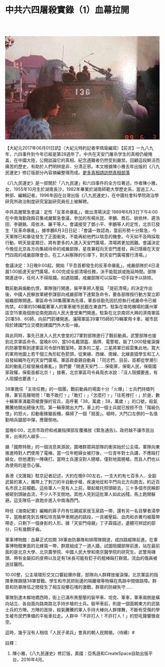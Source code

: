 
<h1><b>中共六四屠殺實錄（1）血幕拉開 </b></h1><br><br>


<a href="http://33.8l.abigcompany.com/mp4/zx/2016/11/oh10yearsInv.mp4"><img src="Picture1-600x400.jpg" width="880"></a>

【大紀元2017年06月01日訊】（大紀元特約記者李珮瑜編寫）【前言】一九八九年，六四事件到今年已經是第28週年了。中共在天安门屠杀学生的真相仍被掩盖，在中國大陸，公開談論它的真相、紀念遇難者仍然受到嚴禁。回顧這段鮮活而痛苦的歷史，有助於人們明辨是非、分清正邪。本文根據陳小雅去年出版的《八九民運史》修訂版部分內容摘編整理而成。[更多真相請訪問真相部落](http://33.8l.abigcompany.com/mp4/zx/2016/11/oh10yearsInv.mp4)


《八九民運史》是一部關於「八九民運」和六四事件的全方位著述。作者陳小雅，女，1955年10月生於湖南長沙，1982年畢業於湖南師範大學歷史系，當過工人、幹部、編輯記者。1996年因在台灣出版《八九民運史》，在中國社會科學院政治學研究所政治制度研究室副研究員任上被解聘。

中共高層緊急會議：定性「反革命暴亂」，做出清場決定
 1989年6月3日下午4:00在中南海勤政殿召集戒嚴緊急會議，參加的有楊尚昆、李鵬、喬石、姚依林、遲浩田、李錫銘、周依冰、羅干等人。會議接受了鄧小平、李鵬等人的定性，北京已發生「反革命暴亂」。據李鵬6月3日日記：「會議一致認為，當前形勢十分緊急，今天軍隊已和暴徒發生了正面衝突，不能再給他們以喘息的機會。今天如不及時採取行動，明天是星期日，將有更多的人進入天安門廣場，清場將更加困難。會議決定今晚從北京各方向集結待命的戒嚴部隊，星夜兼程向天安門進發，與已隱蔽在天安門四周的戒嚴部隊會合。在工人糾察隊的引導下，對天安門廣場實行清場。」

會議決定：3日晚9:00起，開始「平息首都發生的反革命暴亂」。戒嚴部隊於4日凌晨1:00抵達天安門廣場，6:00完成全部清場任務，決不能耽誤或拖延時間。部隊開進途中，任何人不得阻攔。如遇阻攔，戒嚴部隊可以採取一切手段予以排除。

戰前動員煽動仇恨，軍隊強行開進，裝甲車把人壓扁
 「提前清場」的決定作出後，中國人民解放軍總參謀部向戒嚴部隊下達緊急命令，要各部隊按行動方案立即組織部隊開進。軍區命令38集團軍為先導，軍長徐勤先因抗拒執行戒嚴命令已被拘禁。40軍的50輛載著軍人的軍車被市民截在東直門。駐紮在南苑機場的廣州軍區空15軍兩個旅從南苑路向人民大會堂東門開進。駐紮在北京南郊大興的濟南軍區20軍58、60師，向前門箭樓開進。瀋陽軍區39軍115師的70輛軍用卡車，被市民阻於建國門立交橋到建國門外大街一線。

與此同時，事先已進入人民大會堂的27軍對部隊進行了戰前動員。武警部隊也接到北京軍區命令。當晚8:00，當50名戴頭盔、盾牌、電警棍，裝了1,000發催淚彈的防暴警察到達軍區司令部作戰室時，眾多的二星、三星將軍已經雲集此地。寬大的軍用地圖上若干個三角形紅色箭頭，從東線、西線、南線、北線直插學生和工人自發組織所在的天安門廣場。軍區政委親自動員：「同志們，目前，首都從學潮引起的動亂已經發展成暴亂。」我們要「開進天安門……保衛黨，保衛人民，保衛國家政權，保衛首都北京！」接著，北京軍區司令員周衣冰說：「沒人阻攔要進，有人阻攔也要進！」

38軍擔任「主攻任務」的一個團，戰前動員的場面十分「火爆」：士兵們持槍列隊，軍官高聲喝問：「敢不敢打﹖」「敢打﹗」「怎麼打﹖」「往死裡打﹗」於是，數十輛軍車滿載荷槍實彈的官兵，高呼著「38，萬歲﹗38，萬歲﹗」的口號，殺氣騰騰地開出總後大院。第一輛車開出大門，車上的一個士兵就已按捺不住「階級仇恨」的怒火，扣動衝鋒鎗扳機，橫掃了一個「扇面」。頓時，大門口左側的一名值勤哨兵腿部中彈，應聲倒地。

當晚6:00，北京市政府和戒嚴指揮部反覆播放《緊急通告》。政府越不讓市民出來，出來的人越多……

據「國際特赦」的一個消息來源說，圍堵群眾與部隊的衝突始於公主墳。軍隊向東推進時對人們使用了電棒。當一位年輕婦女被打後，一位青年對士兵講，不應毆打婦女。但他遭到一陣痛打。當時士兵還沒對人開槍，僅對地面開槍，而且人們也以為使用的是空心彈。

香港《文匯報》駐京記者記述，大約在晚9:00左右，一支大約有七百多人、全副武裝的軍人，攜帶上了刺刀的半自動步槍，疾速地從和平門向北方向跑去。約近百名市民上前攔截。這些軍人一見有人上前，舉起槍托照頭砸去，三十多個市民瞬即被砸到頭破血流，不少人不支倒地。其他人見到這批軍人如此凶殘，馬上跑開躲避。這支隊伍一直跑步進入中南海西門。

時任《海南紀實》編輯的蔣子丹有位親戚家居玉泉路一帶，還有另一名目擊者湯學平，當晚都見到五棵松坦克裝甲車開過的路段，一具被壓扁、血肉和衣著均被履帶帶走，只剩下一個身影的人形。據「天安門母親」丁子霖描述，遺體可辨認的部分，只有幾顆牙齒。

 軍事博物館：血幕正式拉開
 38軍由防暴隊和排障隊開道，成四路縱隊前進。在軍事博物館東面的北蜂窩一帶，群眾組成了一道人牆，試圖阻攔部隊前進，站在最前面的是北京大學、北京農學院、中國人民大學和南京醫學院的研究生。武警用磚頭、帶有金屬扣的皮帶以及足有1米長可能有釘子的棍棒毆打群眾。流血的傷員被送往醫院。

10:00整，公主墳環形交叉口響起爆炸聲，部隊向人群釋放催淚彈。北京軍區的指揮車隊跟隨38軍督戰。學生和市民把街邊的隔離墩等物橫在馬路中間做路障。群眾和防暴隊伍之間發生了相互投擲石塊的激戰，群眾的防線失守……

軍隊到達木樨地橋西時，街上已滿布黑壓壓的裝甲車、坦克、軍車，軍車兩側是橫向站立、各自面向路南路北手持步槍的士兵。裝甲車前，則是一個面朝東方的武裝士兵的方陣。方陣的首排，殺氣騰騰的軍人手持大棒向人群揮舞，不斷有受傷的學生被市民們準備的平板車拉走。人群中「不許打人！不許打人！」的怒吼聲響徹夜空。

這時，幾乎沒有人相信「人民子弟兵」會真的朝人民開槍。（待續）#

註釋：

1. 陳小雅，《八九民運史》修訂版，美國：亞馬遜和CreateSpace自助出版平台，2016年4月。
